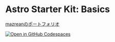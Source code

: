 # Astro Starter Kit: Basics

[mazreanのポートフォリオ](https://mazrean.com)

[![Open in GitHub Codespaces](https://github.com/codespaces/badge.svg)](https://github.com/codespaces/new?hide_repo_select=true&repo=735819681&skip_quickstart=true)
